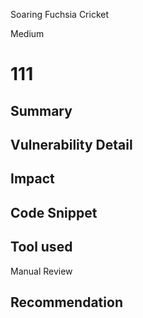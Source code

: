 Soaring Fuchsia Cricket

Medium

# 111

## Summary

## Vulnerability Detail

## Impact

## Code Snippet

## Tool used

Manual Review

## Recommendation

